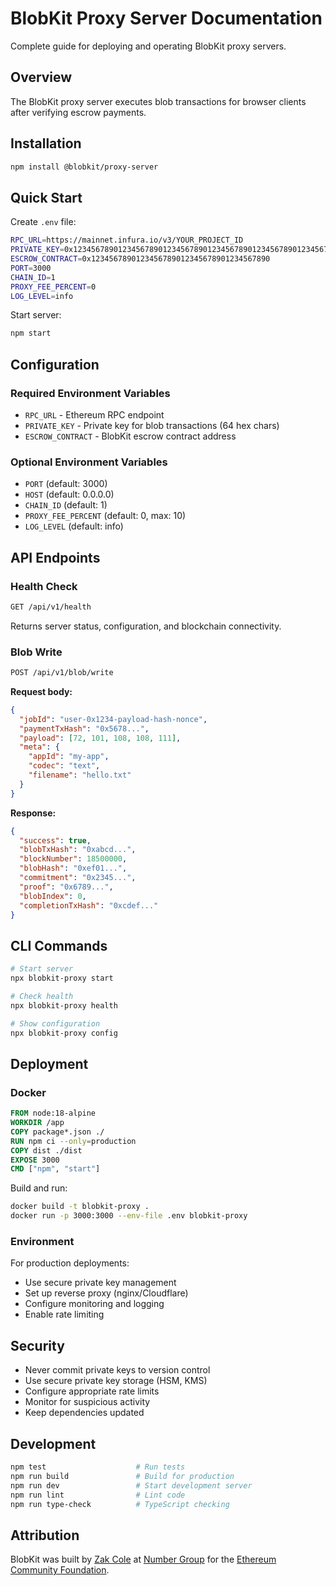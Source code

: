 # BlobKit Proxy Server Documentation

Complete guide for deploying and operating BlobKit proxy servers.

## Overview

The BlobKit proxy server executes blob transactions for browser clients after verifying escrow payments.

## Installation

```bash
npm install @blobkit/proxy-server
```

## Quick Start

Create `.env` file:

```bash
RPC_URL=https://mainnet.infura.io/v3/YOUR_PROJECT_ID
PRIVATE_KEY=0x1234567890123456789012345678901234567890123456789012345678901234
ESCROW_CONTRACT=0x1234567890123456789012345678901234567890
PORT=3000
CHAIN_ID=1
PROXY_FEE_PERCENT=0
LOG_LEVEL=info
```

Start server:

```bash
npm start
```

## Configuration

### Required Environment Variables

- `RPC_URL` - Ethereum RPC endpoint
- `PRIVATE_KEY` - Private key for blob transactions (64 hex chars)
- `ESCROW_CONTRACT` - BlobKit escrow contract address

### Optional Environment Variables

- `PORT` (default: 3000)
- `HOST` (default: 0.0.0.0)
- `CHAIN_ID` (default: 1)
- `PROXY_FEE_PERCENT` (default: 0, max: 10)
- `LOG_LEVEL` (default: info)

## API Endpoints

### Health Check

```bash
GET /api/v1/health
```

Returns server status, configuration, and blockchain connectivity.

### Blob Write

```bash
POST /api/v1/blob/write
```

**Request body:**
```json
{
  "jobId": "user-0x1234-payload-hash-nonce",
  "paymentTxHash": "0x5678...",
  "payload": [72, 101, 108, 108, 111],
  "meta": {
    "appId": "my-app",
    "codec": "text",
    "filename": "hello.txt"
  }
}
```

**Response:**
```json
{
  "success": true,
  "blobTxHash": "0xabcd...",
  "blockNumber": 18500000,
  "blobHash": "0xef01...",
  "commitment": "0x2345...",
  "proof": "0x6789...",
  "blobIndex": 0,
  "completionTxHash": "0xcdef..."
}
```

## CLI Commands

```bash
# Start server
npx blobkit-proxy start

# Check health
npx blobkit-proxy health

# Show configuration
npx blobkit-proxy config
```

## Deployment

### Docker

```dockerfile
FROM node:18-alpine
WORKDIR /app
COPY package*.json ./
RUN npm ci --only=production
COPY dist ./dist
EXPOSE 3000
CMD ["npm", "start"]
```

Build and run:
```bash
docker build -t blobkit-proxy .
docker run -p 3000:3000 --env-file .env blobkit-proxy
```

### Environment

For production deployments:
- Use secure private key management
- Set up reverse proxy (nginx/Cloudflare)
- Configure monitoring and logging
- Enable rate limiting

## Security

- Never commit private keys to version control
- Use secure private key storage (HSM, KMS)
- Configure appropriate rate limits
- Monitor for suspicious activity
- Keep dependencies updated

## Development

```bash
npm test                    # Run tests
npm run build               # Build for production
npm run dev                 # Start development server
npm run lint                # Lint code
npm run type-check          # TypeScript checking
```

## Attribution

BlobKit was built by [Zak Cole](https://x.com/0xzak) at [Number Group](https://numbergroup.xyz) for the [Ethereum Community Foundation](https://ethcf.org). 